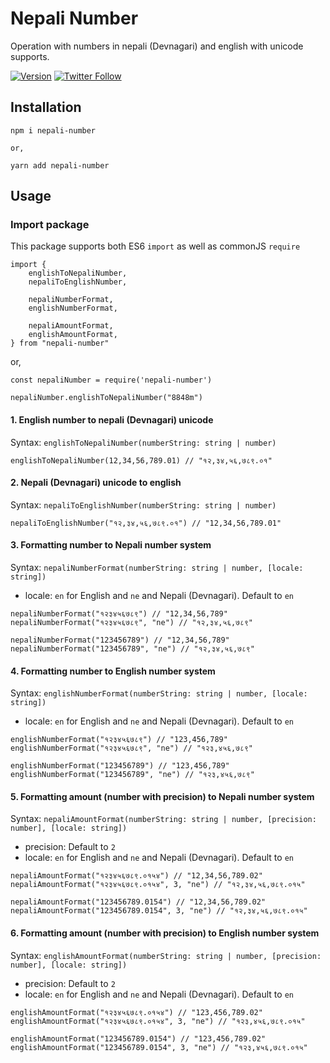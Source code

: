 # Nepali Number

Operation with numbers in nepali (Devnagari) and english with unicode supports.

[![Version](https://img.shields.io/npm/v/nepali-number?logo=npm)](https://www.npmjs.com/package/nepali-number)
[![Twitter Follow](https://img.shields.io/twitter/follow/PuncozNepal?label=Follow&style=social)](https://twitter.com/PuncozNepal)

## Installation

```
npm i nepali-number

or,

yarn add nepali-number
```

## Usage

### Import package
This package supports both ES6 `import` as well as commonJS `require`
```
import {
    englishToNepaliNumber,
    nepaliToEnglishNumber,
    
    nepaliNumberFormat,
    englishNumberFormat,
    
    nepaliAmountFormat,
    englishAmountFormat,
} from "nepali-number"
```

or,

```
const nepaliNumber = require('nepali-number')

nepaliNumber.englishToNepaliNumber("8848m")
```

#### 1. English number to nepali (Devnagari) unicode
Syntax: `englishToNepaliNumber(numberString: string | number)`

```
englishToNepaliNumber(12,34,56,789.01) // "१२,३४,५६,७८९.०१"
```

#### 2. Nepali (Devnagari) unicode to english
Syntax: `nepaliToEnglishNumber(numberString: string | number)`

```
nepaliToEnglishNumber("१२,३४,५६,७८९.०१") // "12,34,56,789.01"
```


#### 3. Formatting number to Nepali number system

Syntax: `nepaliNumberFormat(numberString: string | number, [locale: string])`
- locale: `en` for English and `ne` and Nepali (Devnagari). Default to `en`

```
nepaliNumberFormat("१२३४५६७८९") // "12,34,56,789"
nepaliNumberFormat("१२३४५६७८९", "ne") // "१२,३४,५६,७८९"

nepaliNumberFormat("123456789") // "12,34,56,789"
nepaliNumberFormat("123456789", "ne") // "१२,३४,५६,७८९"
```


#### 4. Formatting number to English number system

Syntax: `englishNumberFormat(numberString: string | number, [locale: string])`
- locale: `en` for English and `ne` and Nepali (Devnagari). Default to `en`

```
englishNumberFormat("१२३४५६७८९") // "123,456,789"
englishNumberFormat("१२३४५६७८९", "ne") // "१२३,४५६,७८९"

englishNumberFormat("123456789") // "123,456,789"
englishNumberFormat("123456789", "ne") // "१२३,४५६,७८९"
```


#### 5. Formatting amount (number with precision) to Nepali number system

Syntax: `nepaliAmountFormat(numberString: string | number, [precision: number], [locale: string])`
- precision: Default to `2`
- locale: `en` for English and `ne` and Nepali (Devnagari). Default to `en`

```
nepaliAmountFormat("१२३४५६७८९.०१५४") // "12,34,56,789.02"
nepaliAmountFormat("१२३४५६७८९.०१५४", 3, "ne") // "१२,३४,५६,७८९.०१५"

nepaliAmountFormat("123456789.0154") // "12,34,56,789.02"
nepaliAmountFormat("123456789.0154", 3, "ne") // "१२,३४,५६,७८९.०१५"
```


#### 6. Formatting amount (number with precision) to English number system

Syntax: `englishAmountFormat(numberString: string | number, [precision: number], [locale: string])`
- precision: Default to `2`
- locale: `en` for English and `ne` and Nepali (Devnagari). Default to `en`

```
englishAmountFormat("१२३४५६७८९.०१५४") // "123,456,789.02"
englishAmountFormat("१२३४५६७८९.०१५४", 3, "ne") // "१२३,४५६,७८९.०१५"

englishAmountFormat("123456789.0154") // "123,456,789.02"
englishAmountFormat("123456789.0154", 3, "ne") // "१२३,४५६,७८९.०१५"
```

